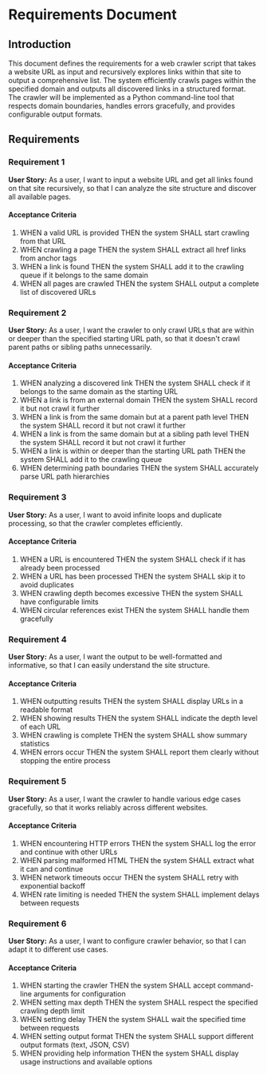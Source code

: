 # Requirements Document

## Introduction

This document defines the requirements for a web crawler script that takes a website URL as input and recursively explores links within that site to output a comprehensive list. The system efficiently crawls pages within the specified domain and outputs all discovered links in a structured format. The crawler will be implemented as a Python command-line tool that respects domain boundaries, handles errors gracefully, and provides configurable output formats.

## Requirements

### Requirement 1

**User Story:** As a user, I want to input a website URL and get all links found on that site recursively, so that I can analyze the site structure and discover all available pages.

#### Acceptance Criteria

1. WHEN a valid URL is provided THEN the system SHALL start crawling from that URL
2. WHEN crawling a page THEN the system SHALL extract all href links from anchor tags
3. WHEN a link is found THEN the system SHALL add it to the crawling queue if it belongs to the same domain
4. WHEN all pages are crawled THEN the system SHALL output a complete list of discovered URLs

### Requirement 2

**User Story:** As a user, I want the crawler to only crawl URLs that are within or deeper than the specified starting URL path, so that it doesn't crawl parent paths or sibling paths unnecessarily.

#### Acceptance Criteria

1. WHEN analyzing a discovered link THEN the system SHALL check if it belongs to the same domain as the starting URL
2. WHEN a link is from an external domain THEN the system SHALL record it but not crawl it further
3. WHEN a link is from the same domain but at a parent path level THEN the system SHALL record it but not crawl it further
4. WHEN a link is from the same domain but at a sibling path level THEN the system SHALL record it but not crawl it further
5. WHEN a link is within or deeper than the starting URL path THEN the system SHALL add it to the crawling queue
6. WHEN determining path boundaries THEN the system SHALL accurately parse URL path hierarchies

### Requirement 3

**User Story:** As a user, I want to avoid infinite loops and duplicate processing, so that the crawler completes efficiently.

#### Acceptance Criteria

1. WHEN a URL is encountered THEN the system SHALL check if it has already been processed
2. WHEN a URL has been processed THEN the system SHALL skip it to avoid duplicates
3. WHEN crawling depth becomes excessive THEN the system SHALL have configurable limits
4. WHEN circular references exist THEN the system SHALL handle them gracefully

### Requirement 4

**User Story:** As a user, I want the output to be well-formatted and informative, so that I can easily understand the site structure.

#### Acceptance Criteria

1. WHEN outputting results THEN the system SHALL display URLs in a readable format
2. WHEN showing results THEN the system SHALL indicate the depth level of each URL
3. WHEN crawling is complete THEN the system SHALL show summary statistics
4. WHEN errors occur THEN the system SHALL report them clearly without stopping the entire process

### Requirement 5

**User Story:** As a user, I want the crawler to handle various edge cases gracefully, so that it works reliably across different websites.

#### Acceptance Criteria

1. WHEN encountering HTTP errors THEN the system SHALL log the error and continue with other URLs
2. WHEN parsing malformed HTML THEN the system SHALL extract what it can and continue
3. WHEN network timeouts occur THEN the system SHALL retry with exponential backoff
4. WHEN rate limiting is needed THEN the system SHALL implement delays between requests

### Requirement 6

**User Story:** As a user, I want to configure crawler behavior, so that I can adapt it to different use cases.

#### Acceptance Criteria

1. WHEN starting the crawler THEN the system SHALL accept command-line arguments for configuration
2. WHEN setting max depth THEN the system SHALL respect the specified crawling depth limit
3. WHEN setting delay THEN the system SHALL wait the specified time between requests
4. WHEN setting output format THEN the system SHALL support different output formats (text, JSON, CSV)
5. WHEN providing help information THEN the system SHALL display usage instructions and available options
